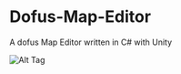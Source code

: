# Dofus-Map-Editor
A dofus Map Editor written in C# with Unity

![Alt Tag](http://img4.hostingpics.net/pics/214919item.jpg)

